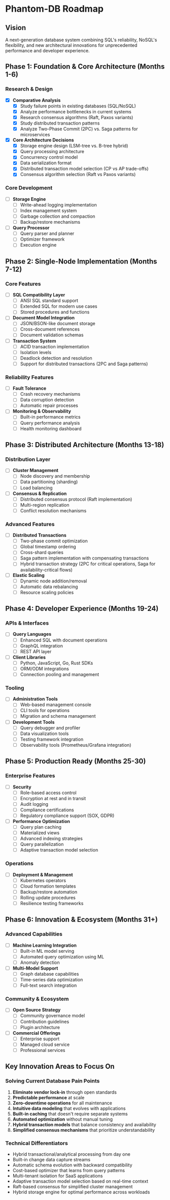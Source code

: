 # Phantom-DB Roadmap

## Vision
A next-generation database system combining SQL's reliability, NoSQL's flexibility, and new architectural innovations for unprecedented performance and developer experience.

## Phase 1: Foundation & Core Architecture (Months 1-6)

### Research & Design
- [x] **Comparative Analysis**
  - [x] Study failure points in existing databases (SQL/NoSQL)
  - [x] Analyze performance bottlenecks in current systems
  - [x] Research consensus algorithms (Raft, Paxos variants)
  - [x] Study distributed transaction patterns
  - [x] Analyze Two-Phase Commit (2PC) vs. Saga patterns for microservices

- [x] **Core Architecture Decisions**
  - [x] Storage engine design (LSM-tree vs. B-tree hybrid)
  - [x] Query processing architecture
  - [x] Concurrency control model
  - [x] Data serialization format
  - [x] Distributed transaction model selection (CP vs AP trade-offs)
  - [x] Consensus algorithm selection (Raft vs Paxos variants)

### Core Development
- [ ] **Storage Engine**
  - [ ] Write-ahead logging implementation
  - [ ] Index management system
  - [ ] Garbage collection and compaction
  - [ ] Backup/restore mechanisms

- [ ] **Query Processor**
  - [ ] Query parser and planner
  - [ ] Optimizer framework
  - [ ] Execution engine

## Phase 2: Single-Node Implementation (Months 7-12)

### Core Features
- [ ] **SQL Compatibility Layer**
  - [ ] ANSI SQL standard support
  - [ ] Extended SQL for modern use cases
  - [ ] Stored procedures and functions

- [ ] **Document Model Integration**
  - [ ] JSON/BSON-like document storage
  - [ ] Cross-document references
  - [ ] Document validation schemas

- [ ] **Transaction System**
  - [ ] ACID transaction implementation
  - [ ] Isolation levels
  - [ ] Deadlock detection and resolution
  - [ ] Support for distributed transactions (2PC and Saga patterns)

### Reliability Features
- [ ] **Fault Tolerance**
  - [ ] Crash recovery mechanisms
  - [ ] Data corruption detection
  - [ ] Automatic repair processes

- [ ] **Monitoring & Observability**
  - [ ] Built-in performance metrics
  - [ ] Query performance analysis
  - [ ] Health monitoring dashboard

## Phase 3: Distributed Architecture (Months 13-18)

### Distribution Layer
- [ ] **Cluster Management**
  - [ ] Node discovery and membership
  - [ ] Data partitioning (sharding)
  - [ ] Load balancing

- [ ] **Consensus & Replication**
  - [ ] Distributed consensus protocol (Raft implementation)
  - [ ] Multi-region replication
  - [ ] Conflict resolution mechanisms

### Advanced Features
- [ ] **Distributed Transactions**
  - [ ] Two-phase commit optimization
  - [ ] Global timestamp ordering
  - [ ] Cross-shard queries
  - [ ] Saga pattern implementation with compensating transactions
  - [ ] Hybrid transaction strategy (2PC for critical operations, Saga for availability-critical flows)

- [ ] **Elastic Scaling**
  - [ ] Dynamic node addition/removal
  - [ ] Automatic data rebalancing
  - [ ] Resource scaling policies

## Phase 4: Developer Experience (Months 19-24)

### APIs & Interfaces
- [ ] **Query Languages**
  - [ ] Enhanced SQL with document operations
  - [ ] GraphQL integration
  - [ ] REST API layer

- [ ] **Client Libraries**
  - [ ] Python, JavaScript, Go, Rust SDKs
  - [ ] ORM/ODM integrations
  - [ ] Connection pooling and management

### Tooling
- [ ] **Administration Tools**
  - [ ] Web-based management console
  - [ ] CLI tools for operations
  - [ ] Migration and schema management

- [ ] **Development Tools**
  - [ ] Query debugger and profiler
  - [ ] Data visualization tools
  - [ ] Testing framework integration
  - [ ] Observability tools (Prometheus/Grafana integration)

## Phase 5: Production Ready (Months 25-30)

### Enterprise Features
- [ ] **Security**
  - [ ] Role-based access control
  - [ ] Encryption at rest and in transit
  - [ ] Audit logging
  - [ ] Compliance certifications
  - [ ] Regulatory compliance support (SOX, GDPR)

- [ ] **Performance Optimization**
  - [ ] Query plan caching
  - [ ] Materialized views
  - [ ] Advanced indexing strategies
  - [ ] Query parallelization
  - [ ] Adaptive transaction model selection

### Operations
- [ ] **Deployment & Management**
  - [ ] Kubernetes operators
  - [ ] Cloud formation templates
  - [ ] Backup/restore automation
  - [ ] Rolling update procedures
  - [ ] Resilience testing frameworks

## Phase 6: Innovation & Ecosystem (Months 31+)

### Advanced Capabilities
- [ ] **Machine Learning Integration**
  - [ ] Built-in ML model serving
  - [ ] Automated query optimization using ML
  - [ ] Anomaly detection

- [ ] **Multi-Model Support**
  - [ ] Graph database capabilities
  - [ ] Time-series data optimization
  - [ ] Full-text search integration

### Community & Ecosystem
- [ ] **Open Source Strategy**
  - [ ] Community governance model
  - [ ] Contribution guidelines
  - [ ] Plugin architecture

- [ ] **Commercial Offerings**
  - [ ] Enterprise support
  - [ ] Managed cloud service
  - [ ] Professional services

## Key Innovation Areas to Focus On

### Solving Current Database Pain Points
1. **Eliminate vendor lock-in** through open standards
2. **Predictable performance** at scale
3. **Zero-downtime operations** for all maintenance
4. **Intuitive data modeling** that evolves with applications
5. **Built-in caching** that doesn't require separate systems
6. **Automated optimization** without manual tuning
7. **Hybrid transaction models** that balance consistency and availability
8. **Simplified consensus mechanisms** that prioritize understandability

### Technical Differentiators
- Hybrid transactional/analytical processing from day one
- Built-in change data capture streams
- Automatic schema evolution with backward compatibility
- Cost-based optimizer that learns from query patterns
- Multi-tenant isolation for SaaS applications
- Adaptive transaction model selection based on real-time context
- Raft-based consensus for simplified cluster management
- Hybrid storage engine for optimal performance across workloads